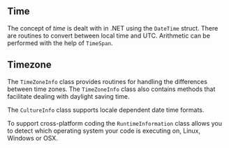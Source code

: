 ## Time

The concept of _time_ is dealt with in .NET using the `DateTime` struct. There are routines to convert between local time and UTC. Arithmetic can be performed with the help of `TimeSpan`.

## Timezone

The `TimeZoneInfo` class provides routines for handling the differences between time zones. The `TimeZoneInfo` class also contains methods that facilitate dealing with daylight saving time.

The `CultureInfo` class supports locale dependent date time formats.

To support cross-platform coding the `RuntimeInformation` class allows you to detect which operating system your code is executing on, Linux, Windows or OSX.
